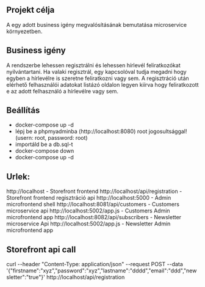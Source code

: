 ## Projekt célja
A egy adott business igény megvalósításának bemutatása microservice környezetben.

## Business igény
A rendszerbe lehessen regisztrálni és lehessen hírlevél feliratkozókat nyilvántartani. Ha valaki regisztrál,
egy kapcsolóval tudja megadni hogy egyben a hírlevélre is szeretne feliratkozni vagy sem.
A regisztráció után elérhető felhasználói adatokat listázó oldalon legyen kiírva hogy feliratkozott e az adott felhasználó a hírlevélre vagy sem.


## Beállítás
- docker-compose up -d
- lépj be a phpmyadminba (http://localhost:8080) root jogosultsággal! (usern: root, password: root)
- importáld be a db.sql-t
- docker-compose down
- docker-compose up -d

## Urlek:
http://localhost - Storefront frontend
http://localhost/api/registration - Storefront frontend regisztráció api
http://localhost:5000 - Admin microfrontend shell
http://localhost:8081/api/customers - Customers microservice api
http://localhost:5002/app.js - Customers Admin microfrontend app
http://localhost:8082/api/subscribers - Newsletter microservice Api
http://localhost:5002/app.js - Newsletter Admin microfrontend app

## Storefront api call
curl --header "Content-Type: application/json"   --request POST   --data '{"firstname":"xyz","password":"xyz","lastname":"dddd","email":"ddd","newsletter":"true"}'   http://localhost/api/registration


